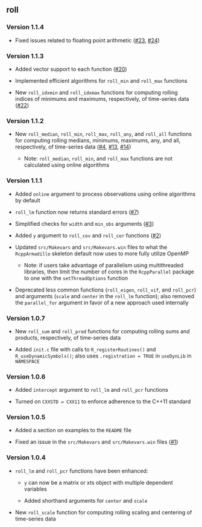 ## roll

### Version 1.1.4

* Fixed issues related to floating point arithmetic ([#23](https://github.com/jjf234/roll/issues/23), [#24](https://github.com/jjf234/roll/issues/24))

### Version 1.1.3

* Added vector support to each function ([#20](https://github.com/jjf234/roll/issues/20))

* Implemented efficient algorithms for `roll_min` and `roll_max` functions

* New `roll_idxmin` and `roll_idxmax` functions for computing rolling indices of minimums and maximums, respectively, of time-series data ([#22](https://github.com/jjf234/roll/issues/22))

### Version 1.1.2

* New `roll_median`, `roll_min`, `roll_max`, `roll_any`, and `roll_all` functions for computing rolling medians, minimums, maximums, any, and all, respectively, of time-series data ([#4](https://github.com/jjf234/roll/issues/4), [#13](https://github.com/jjf234/roll/issues/13), [#14](https://github.com/jjf234/roll/issues/14))
    
    * Note: `roll_median`, `roll_min`, and `roll_max` functions are not calculated using online algorithms

### Version 1.1.1

* Added `online` argument to process observations using online algorithms by default

* `roll_lm` function now returns standard errors ([#7](https://github.com/jjf234/roll/issues/7))

* Simplified checks for `width` and `min_obs` arguments ([#3](https://github.com/jjf234/roll/issues/3))

* Added `y` argument to `roll_cov` and `roll_cor` functions ([#2](https://github.com/jjf234/roll/issues/2))

* Updated `src/Makevars` and `src/Makevars.win` files to what the `RcppArmadillo` skeleton default now uses to more fully utilize OpenMP

    * Note: if users take advantage of parallelism using multithreaded libraries, then limit the number of cores in the `RcppParallel` package to one with the `setThreadOptions` function
    
* Deprecated less common functions (`roll_eigen`, `roll_vif`, and `roll_pcr`) and arguments (`scale` and `center` in the `roll_lm` function); also removed the `parallel_for` argument in favor of a new approach used internally

### Version 1.0.7

* New `roll_sum` and `roll_prod` functions for computing rolling sums and products, respectively, of time-series data

* Added `init.c` file with calls to `R_registerRoutines()` and `R_useDynamicSymbols()`; also uses `.registration = TRUE` in `useDynLib` in `NAMESPACE`

### Version 1.0.6

* Added `intercept` argument to `roll_lm` and `roll_pcr` functions

* Turned on `CXXSTD = CXX11` to enforce adherence to the C++11 standard

### Version 1.0.5

* Added a section on examples to the `README` file

* Fixed an issue in the `src/Makevars` and `src/Makevars.win` files ([#1](https://github.com/jjf234/roll/issues/1))

### Version 1.0.4

* `roll_lm` and `roll_pcr` functions have been enhanced:

    * `y` can now be a matrix or xts object with multiple dependent variables

    * Added shorthand arguments for `center` and `scale`

* New `roll_scale` function for computing rolling scaling and centering of time-series data
